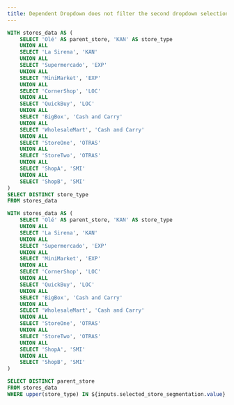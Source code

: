 ```yaml
---
title: Dependent Dropdown does not filter the second dropdown selection
---
```


```sql store_segmentation
WITH stores_data AS (
    SELECT 'Olé' AS parent_store, 'KAN' AS store_type
    UNION ALL
    SELECT 'La Sirena', 'KAN'
    UNION ALL
    SELECT 'Supermercado', 'EXP' 
    UNION ALL
    SELECT 'MiniMarket', 'EXP'
    UNION ALL
    SELECT 'CornerShop', 'LOC'
    UNION ALL
    SELECT 'QuickBuy', 'LOC'
    UNION ALL
    SELECT 'BigBox', 'Cash and Carry'
    UNION ALL
    SELECT 'WholesaleMart', 'Cash and Carry'
    UNION ALL
    SELECT 'StoreOne', 'OTRAS'
    UNION ALL
    SELECT 'StoreTwo', 'OTRAS'
    UNION ALL
    SELECT 'ShopA', 'SMI'
    UNION ALL
    SELECT 'ShopB', 'SMI'
)
SELECT DISTINCT store_type
FROM stores_data
```


```sql available_chains
WITH stores_data AS (
    SELECT 'Olé' AS parent_store, 'KAN' AS store_type
    UNION ALL
    SELECT 'La Sirena', 'KAN'
    UNION ALL
    SELECT 'Supermercado', 'EXP' 
    UNION ALL
    SELECT 'MiniMarket', 'EXP'
    UNION ALL
    SELECT 'CornerShop', 'LOC'
    UNION ALL
    SELECT 'QuickBuy', 'LOC'
    UNION ALL
    SELECT 'BigBox', 'Cash and Carry'
    UNION ALL
    SELECT 'WholesaleMart', 'Cash and Carry'
    UNION ALL
    SELECT 'StoreOne', 'OTRAS'
    UNION ALL
    SELECT 'StoreTwo', 'OTRAS'
    UNION ALL
    SELECT 'ShopA', 'SMI'
    UNION ALL
    SELECT 'ShopB', 'SMI'
)

SELECT DISTINCT parent_store
FROM stores_data
WHERE upper(store_type) IN ${inputs.selected_store_segmentation.value}
```

<Dropdown 
  name=selected_store_segmentation 
  data={store_segmentation} 
  value=store_type
  title="Store Type"
  multiple= true
  selectAllByDefault=true
/>


<Dropdown 
  name=selected_chain_by_product
  data={available_chains} 
  value=parent_store
  title="Store Chain"
  multiple= true
  selectAllByDefault=true
/>
